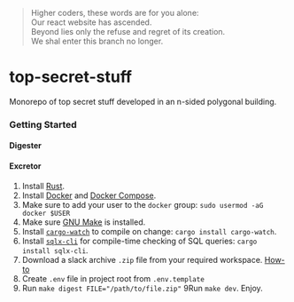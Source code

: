 > Higher coders, these words are for you alone: <br />
> Our react website has ascended.<br />
> Beyond lies only the refuse and regret of its creation.<br />
> We shal enter this branch no longer.

# top-secret-stuff

Monorepo of top secret stuff developed in an n-sided polygonal building.

### Getting Started

#### Digester

#### Excretor

1. Install [Rust](https://www.rust-lang.org/tools/install).
2. Install [Docker](https://www.docker.com/get-started/) and [Docker Compose](https://docs.docker.com/compose/install/).
3. Make sure to add your user to the `docker` group: `sudo usermod -aG docker $USER`
3. Make sure [GNU Make](https://www.gnu.org/software/make/) is installed.
4. Install [`cargo-watch`](https://github.com/watchexec/cargo-watch) to compile on change: `cargo install cargo-watch`.
5. Install [`sqlx-cli`](https://lib.rs/crates/sqlx-cli) for compile-time checking of SQL queries: `cargo install sqlx-cli`.
6. Download a slack archive `.zip` file from your required workspace. [How-to](slack.com/intl/en-in/help/articles/201658943-Export-your-workspace-data)
7. Create `.env` file in project root from `.env.template`
8. Run `make digest FILE="/path/to/file.zip"`
9Run `make dev`. Enjoy.
